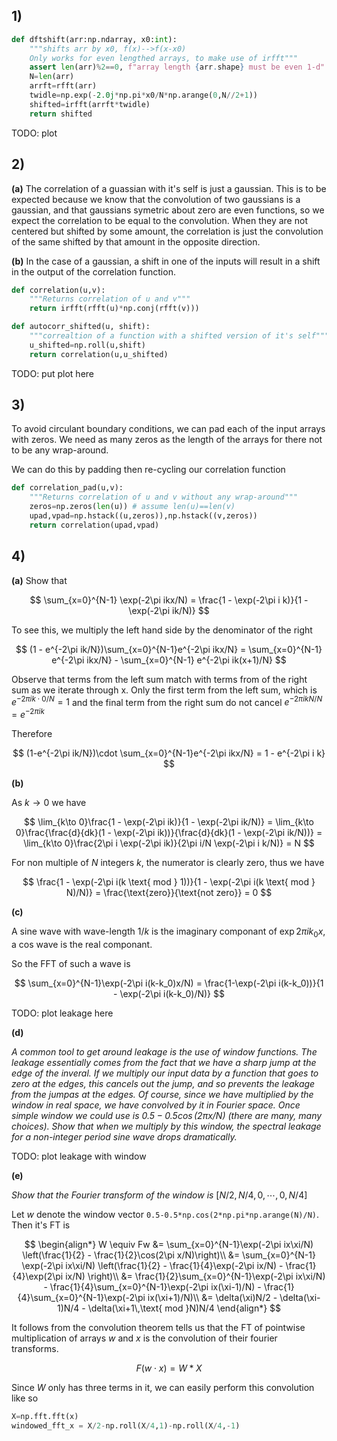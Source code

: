 
## 1)

```python
def dftshift(arr:np.ndarray, x0:int):
    """shifts arr by x0, f(x)-->f(x-x0)
    Only works for even lengthed arrays, to make use of irfft"""
    assert len(arr)%2==0, f"array length {arr.shape} must be even 1-d"
    N=len(arr)
    arrft=rfft(arr)
    twidle=np.exp(-2.0j*np.pi*x0/N*np.arange(0,N//2+1))
    shifted=irfft(arrft*twidle)
    return shifted
```

TODO: plot


## 2)

**(a)** The correlation of a guassian with it's self is just a gaussian. This is to be expected because we know that the convolution of two gaussians is a gaussian, and that gaussians symetric about zero are even functions, so we expect the correlation to be equal to the convolution. When they are not centered but shifted by some amount, the correlation is just the convolution of the same shifted by that amount in the opposite direction. 

**(b)** In the case of a gaussian, a shift in one of the inputs will result in a shift in the output of the correlation function. 

```python
def correlation(u,v):
    """Returns correlation of u and v"""
    return irfft(rfft(u)*np.conj(rfft(v)))

def autocorr_shifted(u, shift):
    """correaltion of a function with a shifted version of it's self"""
    u_shifted=np.roll(u,shift)
    return correlation(u,u_shifted)
```

TODO: put plot here

## 3)

To avoid circulant boundary conditions, we can pad each of the input arrays with zeros. We need as many zeros as the length of the arrays for there not to be any wrap-around. 

We can do this by padding then re-cycling our correlation function
```python
def correlation_pad(u,v):
    """Returns correlation of u and v without any wrap-around"""
    zeros=np.zeros(len(u)) # assume len(u)==len(v)
    upad,vpad=np.hstack((u,zeros)),np.hstack((v,zeros))
    return correlation(upad,vpad)
```

## 4) 

**(a)** Show that

$$
\sum_{x=0}^{N-1} \exp(-2\pi ikx/N) = \frac{1 - \exp(-2\pi i k)}{1 - \exp(-2\pi ik/N)}
$$

To see this, we multiply the left hand side by the denominator of the right

$$
(1 - e^{-2\pi ik/N})\sum_{x=0}^{N-1}e^{-2\pi ikx/N} 
= \sum_{x=0}^{N-1} e^{-2\pi ikx/N} - \sum_{x=0}^{N-1} e^{-2\pi ik(x+1)/N}
$$

Observe that terms from the left sum match with terms from of the right sum as we iterate through x. Only the first term from the left sum, which is $e^{-2\pi ik\cdot 0/N}=1$ and the final term from the right sum do not cancel $e^{-2\pi ikN/N} = e^{-2\pi ik}$

Therefore

$$
(1-e^{-2\pi ik/N})\cdot \sum_{x=0}^{N-1}e^{-2\pi ikx/N} = 1 - e^{-2\pi i k}
$$


**(b)**

As $k\to 0$ we have

$$
\lim_{k\to 0}\frac{1 - \exp(-2\pi ik)}{1 - \exp(-2\pi ik/N)} = 
\lim_{k\to 0}\frac{\frac{d}{dk}(1 - \exp(-2\pi ik))}{\frac{d}{dk}(1 - \exp(-2\pi ik/N))} = 
\lim_{k\to 0}\frac{2\pi i \exp(-2\pi ik)}{2\pi i/N \exp(-2\pi i k/N)} = 
N
$$

For non multiple of $N$ integers $k$, the numerator is clearly zero, thus we have

$$
\frac{1 - \exp(-2\pi i(k \text{ mod } 1))}{1 - \exp(-2\pi i(k \text{ mod } N)/N)} 
= \frac{\text{zero}}{\text{not zero}} 
= 0
$$


**(c)** 

A sine wave with wave-length $1/k$ is the imaginary componant of $\exp{2\pi ik_0x}$, a cos wave is the real componant. 

So the FFT of such a wave is

$$
\sum_{x=0}^{N-1}\exp(-2\pi i(k-k_0)x/N) = \frac{1-\exp(-2\pi i(k-k_0))}{1 - \exp(-2\pi i(k-k_0)/N)}
$$

TODO: plot leakage here

**(d)**

*A common tool to get around leakage is the use of window functions. The leakage essentially comes from the fact that we have a sharp jump at the edge of the inveral. If we multiply our input data by a function that goes to zero at the edges, this cancels out the jump, and so prevents the leakage from the jumpas at the edges. Of course, since we have multiplied by the window in real space, we have convolved by it in Fourier space. Once simple window we could use is $0.5-0.5\cos(2\pi x/N)$ (there are many, many choices). Show that when we multiply by this window, the spectral leakage for a non-integer period sine wave drops dramatically.*

TODO: plot leakage with window

**(e)**

*Show that the Fourier transform of the window is* $[N/2,N/4,0,\cdots,0,N/4]$

Let $w$ denote the window vector `0.5-0.5*np.cos(2*np.pi*np.arange(N)/N)`. Then it's FT is

$$
\begin{align*}
W \equiv Fw &= \sum_{x=0}^{N-1}\exp(-2\pi ix\xi/N) \left(\frac{1}{2} - \frac{1}{2}\cos(2\pi x/N)\right)\\
            &= \sum_{x=0}^{N-1} \exp(-2\pi ix\xi/N) \left(\frac{1}{2} - \frac{1}{4}\exp(-2\pi ix/N) - \frac{1}{4}\exp(2\pi ix/N) \right)\\
            &= \frac{1}{2}\sum_{x=0}^{N-1}\exp(-2\pi ix\xi/N) - \frac{1}{4}\sum_{x=0}^{N-1}\exp(-2\pi ix(\xi-1)/N) - \frac{1}{4}\sum_{x=0}^{N-1}\exp(-2\pi ix(\xi+1)/N)\\
            &= \delta(\xi)N/2 - \delta(\xi-1)N/4 - \delta(\xi+1\,\text{ mod }N)N/4
\end{align*}
$$

It follows from the convolution theorem tells us that the FT of pointwise multiplication of arrays $w$ and $x$ is the convolution of their fourier transforms.

$$
F(w\cdot x) = W\ast X
$$

Since $W$ only has three terms in it, we can easily perform this convolution like so

```python
X=np.fft.fft(x)
windowed_fft_x = X/2-np.roll(X/4,1)-np.roll(X/4,-1)
```












